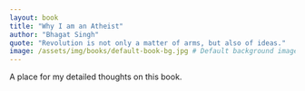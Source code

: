 ```yaml
---
layout: book
title: "Why I am an Atheist"
author: "Bhagat Singh"
quote: "Revolution is not only a matter of arms, but also of ideas."
image: /assets/img/books/default-book-bg.jpg # Default background image
---
```


A place for my detailed thoughts on this book.
